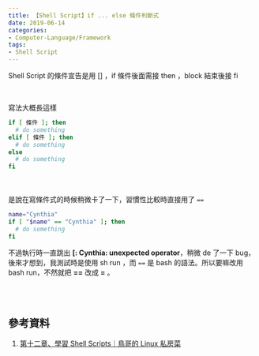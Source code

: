 ```yaml
---
title: 【Shell Script】if ... else 條件判斷式
date: 2019-06-14
categories:
- Computer-Language/Framework
tags:
- Shell Script
--- 
```


Shell Script 的條件宣告是用 <span class='label'>[]</span> ，if 條件後面需接 <span class='label'>then</span> ，block 結束後接 <span class='label'>fi</span>

<!--more-->
<br>

寫法大概長這樣
```bash
if [ 條件 ]; then
  # do something
elif [ 條件 ]; then
  # do something
else
  # do something
fi
```


<br><br> 是說在寫條件式的時候稍微卡了一下，習慣性比較時直接用了 `==`
```bash
name="Cynthia" 
if [ "$name" == "Cynthia" ]; then
  # do something
fi
```

不過執行時一直跳出 **[: Cynthia: unexpected operator**，稍微 de 了一下 bug，後來才想到，我測試時是使用 sh run ，而 `==` 是 bash 的語法。所以要嘛改用 <span class='label'>bash run</span>，不然就把  <span class='label'> **==** 改成  **=** </span>。 



<br><br>
## 參考資料
1.  [第十二章、學習 Shell Scripts｜鳥哥的 Linux 私房菜](http://linux.vbird.org/linux_basic/0340bashshell-scripts.php)

